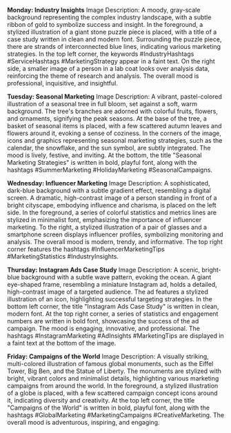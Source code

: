 **Monday: Industry Insights**
Image Description:
A moody, gray-scale background representing the complex industry landscape, with a subtle ribbon of gold to symbolize success and insight. In the foreground, a stylized illustration of a giant stone puzzle piece is placed, with a title of a case study written in clean and modern font. Surrounding the puzzle piece, there are strands of interconnected blue lines, indicating various marketing strategies. In the top left corner, the keywords #IndustryHashtags #ServiceHashtags #MarketingStrategy appear in a faint text. On the right side, a smaller image of a person in a lab coat looks over analysis data, reinforcing the theme of research and analysis. The overall mood is professional, inquisitive, and insightful.

**Tuesday: Seasonal Marketing**
Image Description:
A vibrant, pastel-colored illustration of a seasonal tree in full bloom, set against a soft, warm background. The tree's branches are adorned with colorful fruits, flowers, and ornaments, signifying the peak seasons. At the base of the tree, a basket of seasonal items is placed, with a few scattered autumn leaves and flowers around it, evoking a sense of coziness. In the corners of the image, icons and graphics representing seasonal marketing strategies, such as the calendar, the snowflake, and the sun symbol, are subtly integrated. The mood is lively, festive, and inviting. At the bottom, the title "Seasonal Marketing Strategies" is written in bold, playful font, along with the hashtags #SummerMarketing #HolidayMarketing #SeasonalCampaigns.

**Wednesday: Influencer Marketing**
Image Description:
A sophisticated, dark-blue background with a subtle gradient effect, resembling a digital screen. A dramatic, high-contrast image of a person standing in front of a bright cityscape, embodying influence and charisma, is placed on the left side. In the foreground, a series of colorful statistics and metrics lines are stylized in minimalist font, emphasizing the importance of influencer marketing. To the right, a stylized illustration of a pair of glasses and a smartphone screen displays influencer profiles, symbolizing monitoring and analysis. The overall mood is modern, trendy, and informative. The top right corner features the hashtags #InfluencerMarketingTips #MarketingStatistics #IndustryInsights.

**Thursday: Instagram Ads Case Study**
Image Description:
A scenic, bright-blue background with a subtle wave pattern, evoking the ocean. A giant eye-shaped frame, resembling a miniature Instagram ad, holds a detailed, high-contrast image of a targeted audience. The ad features a stylized illustration of an icon, highlighting successful targeting strategies. In the bottom left corner, the title "Instagram Ads Case Study" is written in clean, modern font. At the top right corner, a series of statistics and engagement numbers are written in bold font, showcasing the success of the ad campaign. The mood is engaging, innovative, and professional. The hashtags #InstagramMarketing #AdInsights #MarketingTips are displayed in a faint text at the bottom of the image.

**Friday: Campaigns of the World**
Image Description:
A visually striking, multi-colored illustration of famous global monuments, such as the Eiffel Tower, Big Ben, and the Statue of Liberty. The monuments are stylized with bright, vibrant colors and minimalist details, highlighting various marketing campaigns from around the world. In the foreground, a stylized illustration of a globe is placed, with a few scattered campaign concept icons around it, indicating diversity and creativity. At the top left corner, the title "Campaigns of the World" is written in bold, playful font, along with the hashtags #GlobalMarketing #MarketingCampaigns #CreativeMarketing. The overall mood is adventurous, inspiring, and engaging.